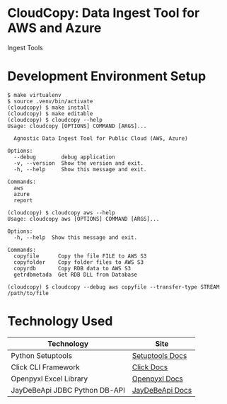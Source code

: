 # CloudCopy: Data Ingest Tool for AWS and Azure

Ingest Tools

# Development Environment Setup

```
$ make virtualenv
$ source .venv/bin/activate
(cloudcopy) $ make install
(cloudcopy) $ make editable
(cloudcopy) $ cloudcopy --help
Usage: cloudcopy [OPTIONS] COMMAND [ARGS]...

  Agnostic Data Ingest Tool for Public Cloud (AWS, Azure)

Options:
  --debug        debug application
  -v, --version  Show the version and exit.
  -h, --help     Show this message and exit.

Commands:
  aws
  azure
  report
  
(cloudcopy) $ cloudcopy aws --help
Usage: cloudcopy aws [OPTIONS] COMMAND [ARGS]...

Options:
  -h, --help  Show this message and exit.

Commands:
  copyfile      Copy the file FILE to AWS S3
  copyfolder    Copy folder files to AWS S3
  copyrdb       Copy RDB data to AWS S3
  getrdbmetada  Get RDB DLL from Database
  
(cloudcopy) $ cloudcopy --debug aws copyfile --transfer-type STREAM /path/to/file

```


# Technology Used

| Technology              | Site                    |
| ----------------------- | ----------------------- |
| Python Setuptools       | <a href="https://setuptools.readthedocs.io/en/latest" target="_blank">Setuptools Docs</a>|
| Click CLI Framework     | <a href="https://click.palletsprojects.com" target="_blank">Click Docs</a>               |
| Openpyxl Excel Library  | <a href="https://openpyxl.readthedocs.io/en/stable" target="_blank">Openpyxl Docs</a>    |
| JayDeBeApi JDBC Python DB-API  | <a href="https://pypi.org/project/JayDeBeApi" target="_blank">JayDeBeApi Docs</a> |


